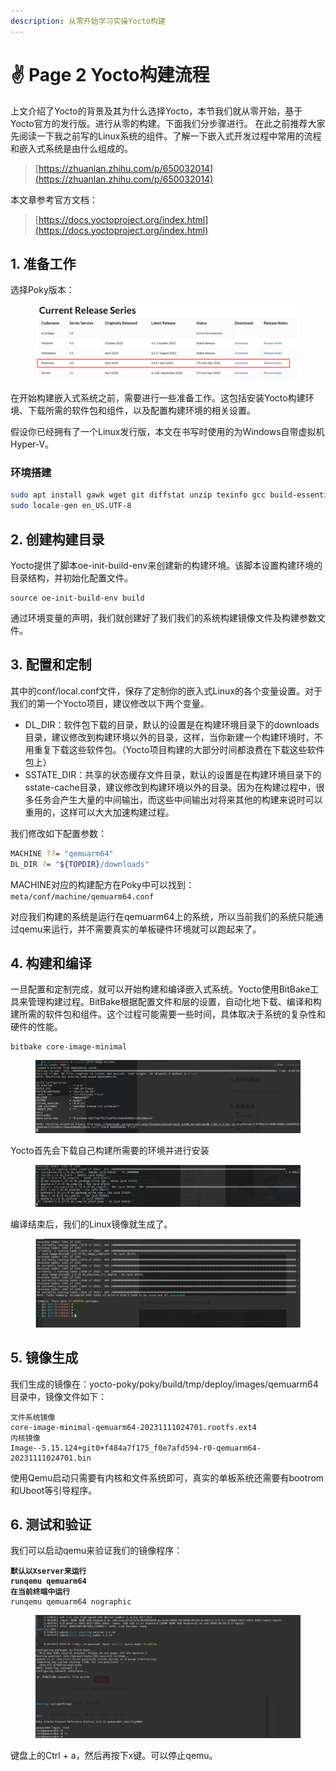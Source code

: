```yaml
---
description: 从零开始学习实操Yocto构建
---
```


# ✌ Page 2 Yocto构建流程

上文介绍了Yocto的背景及其为什么选择Yocto，本节我们就从零开始，基于Yocto官方的发行版。进行从零的构建。下面我们分步骤进行。 在此之前推荐大家先阅读一下我之前写的Linux系统的组件。了解一下嵌入式开发过程中常用的流程和嵌入式系统是由什么组成的。

> [https://zhuanlan.zhihu.com/p/650032014](https://zhuanlan.zhihu.com/p/650032014)

本文章参考官方文档：

> [https://docs.yoctoproject.org/index.html](https://docs.yoctoproject.org/index.html)

## 1. 准备工作

选择Poky版本：

<figure><img src="../../.gitbook/assets/image (1) (1).png" alt=""><figcaption></figcaption></figure>

在开始构建嵌入式系统之前，需要进行一些准备工作。这包括安装Yocto构建环境、下载所需的软件包和组件，以及配置构建环境的相关设置。

假设你已经拥有了一个Linux发行版，本文在书写时使用的为Windows自带虚拟机 Hyper-V。

### 环境搭建

```sh
sudo apt install gawk wget git diffstat unzip texinfo gcc build-essential chrpath socat cpio python3 python3-pip python3-pexpect xz-utils debianutils iputils-ping python3-git python3-jinja2 libegl1-mesa libsdl1.2-dev python3-subunit mesa-common-dev zstd liblz4-tool file locales libacl1
sudo locale-gen en_US.UTF-8
```

## 2. 创建构建目录

Yocto提供了脚本oe-init-build-env来创建新的构建环境。该脚本设置构建环境的目录结构，并初始化配置文件。

```
source oe-init-build-env build
```

通过环境变量的声明，我们就创建好了我们我们的系统构建镜像文件及构建参数文件。

## 3. 配置和定制

其中的conf/local.conf文件，保存了定制你的嵌入式Linux的各个变量设置。对于我们的第一个Yocto项目，建议修改以下两个变量。

* DL\_DIR：软件包下载的目录，默认的设置是在构建环境目录下的downloads目录，建议修改到构建环境以外的目录，这样，当你新建一个构建环境时，不用重复下载这些软件包。（Yocto项目构建的大部分时间都浪费在下载这些软件包上）
* SSTATE\_DIR：共享的状态缓存文件目录，默认的设置是在构建环境目录下的sstate-cache目录，建议修改到构建环境以外的目录。因为在构建过程中，很多任务会产生大量的中间输出，而这些中间输出对将来其他的构建来说时可以重用的，这样可以大大加速构建过程。

我们修改如下配置参数：

```sh
MACHINE ??= "qemuarm64"
DL_DIR ?= "${TOPDIR}/downloads"
```

MACHINE对应的构建配方在Poky中可以找到：`meta/conf/machine/qemuarm64.conf`

对应我们构建的系统是运行在qemuarm64上的系统，所以当前我们的系统只能通过qemu来运行，并不需要真实的单板硬件环境就可以跑起来了。

## 4. 构建和编译

一旦配置和定制完成，就可以开始构建和编译嵌入式系统。Yocto使用BitBake工具来管理构建过程。BitBake根据配置文件和层的设置，自动化地下载、编译和构建所需的软件包和组件。这个过程可能需要一些时间，具体取决于系统的复杂性和硬件的性能。

```
bitbake core-image-minimal
```

<figure><img src="../../.gitbook/assets/image (2).png" alt=""><figcaption></figcaption></figure>

Yocto首先会下载自己构建所需要的环境并进行安装

<figure><img src="../../.gitbook/assets/image (3).png" alt=""><figcaption></figcaption></figure>

编译结束后，我们的Linux镜像就生成了。

<figure><img src="../../.gitbook/assets/image (4).png" alt=""><figcaption></figcaption></figure>

## 5. 镜像生成

我们生成的镜像在：yocto-poky/poky/build/tmp/deploy/images/qemuarm64 目录中，镜像文件如下：

```
文件系统镜像
core-image-minimal-qemuarm64-20231111024701.rootfs.ext4
内核镜像
Image--5.15.124+git0+f484a7f175_f0e7afd594-r0-qemuarm64-20231111024701.bin
```

使用Qemu启动只需要有内核和文件系统即可，真实的单板系统还需要有bootrom和Uboot等引导程序。

## 6. 测试和验证

我们可以启动qemu来验证我们的镜像程序：

<pre><code><strong>默认以Xserver来运行
</strong><strong>runqemu qemuarm64
</strong><strong>在当前终端中运行
</strong>runqemu qemuarm64 nographic
</code></pre>

<figure><img src="../../.gitbook/assets/image (5).png" alt=""><figcaption></figcaption></figure>

键盘上的Ctrl + a，然后再按下x键。可以停止qemu。
